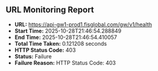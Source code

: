 ## URL Monitoring Report

- **URL:** https://api-gw1-prod1.fisglobal.com/gw/v1/health
- **Start Time:** 2025-10-28T21:46:54.288849
- **End Time:** 2025-10-28T21:46:54.410057
- **Total Time Taken:** 0.121208 seconds
- **HTTP Status Code:** 403
- **Status:** Failure
- **Failure Reason:** HTTP Status Code: 403

